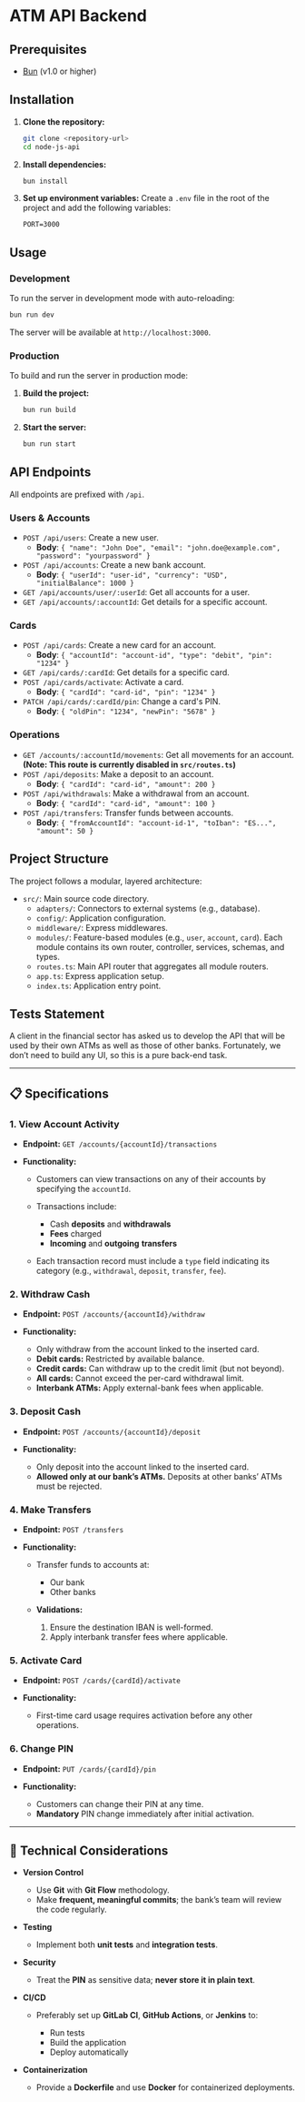 # ATM API Backend

## Prerequisites

-   [Bun](https://bun.sh/) (v1.0 or higher)

## Installation

1.  **Clone the repository:**
    ```bash
    git clone <repository-url>
    cd node-js-api
    ```

2.  **Install dependencies:**
    ```bash
    bun install
    ```

3.  **Set up environment variables:**
    Create a `.env` file in the root of the project and add the following variables:
    ```
    PORT=3000
    ```

## Usage

### Development

To run the server in development mode with auto-reloading:

```bash
bun run dev
```

The server will be available at `http://localhost:3000`.

### Production

To build and run the server in production mode:

1.  **Build the project:**
    ```bash
    bun run build
    ```

2.  **Start the server:**
    ```bash
    bun run start
    ```

## API Endpoints

All endpoints are prefixed with `/api`.

### Users & Accounts
- `POST /api/users`: Create a new user.
  - **Body**: `{ "name": "John Doe", "email": "john.doe@example.com", "password": "yourpassword" }`
- `POST /api/accounts`: Create a new bank account.
  - **Body**: `{ "userId": "user-id", "currency": "USD", "initialBalance": 1000 }`
- `GET /api/accounts/user/:userId`: Get all accounts for a user.
- `GET /api/accounts/:accountId`: Get details for a specific account.

### Cards
- `POST /api/cards`: Create a new card for an account.
  - **Body**: `{ "accountId": "account-id", "type": "debit", "pin": "1234" }`
- `GET /api/cards/:cardId`: Get details for a specific card.
- `POST /api/cards/activate`: Activate a card.
  - **Body**: `{ "cardId": "card-id", "pin": "1234" }`
- `PATCH /api/cards/:cardId/pin`: Change a card's PIN.
  - **Body**: `{ "oldPin": "1234", "newPin": "5678" }`

### Operations
- `GET /accounts/:accountId/movements`: Get all movements for an account. **(Note: This route is currently disabled in `src/routes.ts`)**
- `POST /api/deposits`: Make a deposit to an account.
  - **Body**: `{ "cardId": "card-id", "amount": 200 }`
- `POST /api/withdrawals`: Make a withdrawal from an account.
  - **Body**: `{ "cardId": "card-id", "amount": 100 }`
- `POST /api/transfers`: Transfer funds between accounts.
  - **Body**: `{ "fromAccountId": "account-id-1", "toIban": "ES...", "amount": 50 }`

## Project Structure

The project follows a modular, layered architecture:

-   `src/`: Main source code directory.
    -   `adapters/`: Connectors to external systems (e.g., database).
    -   `config/`: Application configuration.
    -   `middleware/`: Express middlewares.
    -   `modules/`: Feature-based modules (e.g., `user`, `account`, `card`). Each module contains its own router, controller, services, schemas, and types.
    -   `routes.ts`: Main API router that aggregates all module routers.
    -   `app.ts`: Express application setup.
    -   `index.ts`: Application entry point.

## Tests Statement

A client in the financial sector has asked us to develop the API that will be used by their own ATMs as well as those of other banks. Fortunately, we don’t need to build any UI, so this is a pure back-end task.

---

## 📋 Specifications

### 1. View Account Activity

* **Endpoint:** `GET /accounts/{accountId}/transactions`
* **Functionality:**

  * Customers can view transactions on any of their accounts by specifying the `accountId`.
  * Transactions include:

    * Cash **deposits** and **withdrawals**
    * **Fees** charged
    * **Incoming** and **outgoing** **transfers**
  * Each transaction record must include a `type` field indicating its category (e.g., `withdrawal`, `deposit`, `transfer`, `fee`).

### 2. Withdraw Cash

* **Endpoint:** `POST /accounts/{accountId}/withdraw`
* **Functionality:**

  * Only withdraw from the account linked to the inserted card.
  * **Debit cards:** Restricted by available balance.
  * **Credit cards:** Can withdraw up to the credit limit (but not beyond).
  * **All cards:** Cannot exceed the per-card withdrawal limit.
  * **Interbank ATMs:** Apply external-bank fees when applicable.

### 3. Deposit Cash

* **Endpoint:** `POST /accounts/{accountId}/deposit`
* **Functionality:**

  * Only deposit into the account linked to the inserted card.
  * **Allowed only at our bank’s ATMs.** Deposits at other banks’ ATMs must be rejected.

### 4. Make Transfers

* **Endpoint:** `POST /transfers`
* **Functionality:**

  * Transfer funds to accounts at:

    * Our bank
    * Other banks
  * **Validations:**

    1. Ensure the destination IBAN is well-formed.
    2. Apply interbank transfer fees where applicable.

### 5. Activate Card

* **Endpoint:** `POST /cards/{cardId}/activate`
* **Functionality:**

  * First-time card usage requires activation before any other operations.

### 6. Change PIN

* **Endpoint:** `PUT /cards/{cardId}/pin`
* **Functionality:**

  * Customers can change their PIN at any time.
  * **Mandatory** PIN change immediately after initial activation.

---

## 🔧 Technical Considerations

* **Version Control**

  * Use **Git** with **Git Flow** methodology.
  * Make **frequent, meaningful commits**; the bank’s team will review the code regularly.

* **Testing**

  * Implement both **unit tests** and **integration tests**.

* **Security**

  * Treat the **PIN** as sensitive data; **never store it in plain text**.

* **CI/CD**

  * Preferably set up **GitLab CI**, **GitHub Actions**, or **Jenkins** to:

    * Run tests
    * Build the application
    * Deploy automatically

* **Containerization**

  * Provide a **Dockerfile** and use **Docker** for containerized deployments.



